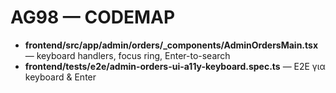# AG98 — CODEMAP
- **frontend/src/app/admin/orders/_components/AdminOrdersMain.tsx** — keyboard handlers, focus ring, Enter-to-search
- **frontend/tests/e2e/admin-orders-ui-a11y-keyboard.spec.ts** — E2E για keyboard & Enter
